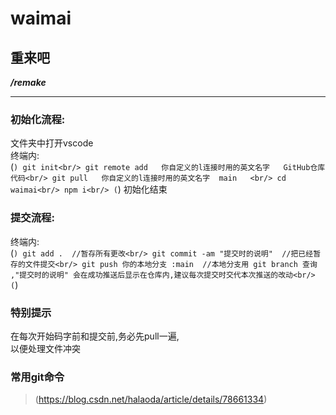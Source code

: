 # waimai

## 重来吧

***/remake***

-------

### 初始化流程:
文件夹中打开vscode<br/>
终端内:<br/>
(```)
    git init<br/>
    git remote add   你自定义的l连接时用的英文名字   GitHub仓库代码<br/>
    git pull   你自定义的l连接时用的英文名字  main   <br/>
    cd waimai<br/>
    npm i<br/>
(```)
初始化结束<br/>

### 提交流程:
终端内:<br/>
(```)
    git add .  //暂存所有更改<br/>
    git commit -am "提交时的说明"  //把已经暂存的文件提交<br/>
    git push 你的本地分支 :main  //本地分支用 git branch 查询 ,"提交时的说明" 会在成功推送后显示在仓库内,建议每次提交时交代本次推送的改动<br/>
(```)

### 特别提示
在每次开始码字前和提交前,务必先pull一遍,<br/>
以便处理文件冲突<br/>

### 常用git命令
>(https://blog.csdn.net/halaoda/article/details/78661334)<br/>
